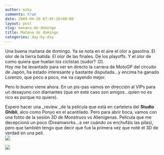 ```yaml
---
author: miky
comments: true
date: 2009-04-26 07:45:26+00:00
layout: post
slug: manana-de-domingo
title: Mañana de domingo
categories: day-by-day
---
```


Una buena mañana de domingo. Ya se nota en el aire el olor a gasolina. El olor de la tierra batida. El olor de las finales. De los playoffs. Y el olor de como quiera que huelan los ciclistas (sudor? :D).  
Hoy me he levantado para ver en directo la carrera de MotoGP del circuito de Japón, ha estado interesante y bastante disputada...y encima ha ganado Lorenzo, que poco a poco, me va cayendo mejor.  
  
Pero lo bueno viene ahora. En un pis-pas vamos en dirección al VIPs para un desayuno con diamantes (que en este caso son amigos...quien no es rico es porque no quiere).  
  
Espero hacer una _review _de la película que está en cartelera del **Studio Ghibli**, alco como Ponyo en el acantilado. Pero para abrir boca, vamos con una fotito de la sesión 3D de Monstruos vs Alienígenas. Película que me decepcionó un poco (Dreamworks...a ver cuándo os enchufáis las pilas), pero que también tengo que decir que fue la primera vez que noté el 3D de verdad en una peli.  
![](http://www.dosidiotas.com/wp-content/uploads/03042009325.jpg)  
  


![](http://img.zemanta.com/pixy.gif?x-id=01694820-9733-8cc4-9675-6c728584089e)

